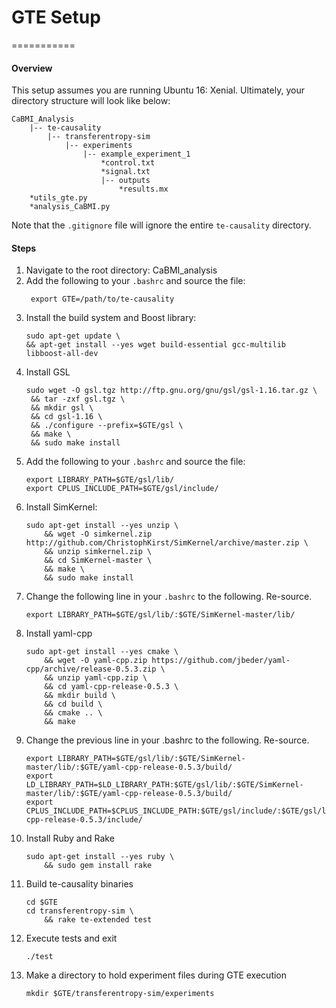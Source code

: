 # GTE Setup
===========

#### Overview
This setup assumes you are running Ubuntu 16: Xenial. 
Ultimately, your directory structure will look like below:
```
CaBMI_Analysis
    |-- te-causality
        |-- transferentropy-sim
            |-- experiments
                |-- example_experiment_1
                    *control.txt
                    *signal.txt
                    |-- outputs
                        *results.mx
    *utils_gte.py
    *analysis_CaBMI.py
```
Note that the `.gitignore` file will ignore the entire `te-causality` directory.

#### Steps
1. Navigate to the root directory: CaBMI_analysis
2. Add the following to your `.bashrc` and source the file:
   ```
    export GTE=/path/to/te-causality
   ```
3. Install the build system and Boost library:
    ```
    sudo apt-get update \
    && apt-get install --yes wget build-essential gcc-multilib libboost-all-dev
   ```
4. Install GSL
   ```
   sudo wget -O gsl.tgz http://ftp.gnu.org/gnu/gsl/gsl-1.16.tar.gz \
    && tar -zxf gsl.tgz \
    && mkdir gsl \
    && cd gsl-1.16 \
    && ./configure --prefix=$GTE/gsl \
    && make \
    && sudo make install 
   ```
5. Add the following to your `.bashrc` and source the file:
    ```
    export LIBRARY_PATH=$GTE/gsl/lib/
    export CPLUS_INCLUDE_PATH=$GTE/gsl/include/
    ```
6. Install SimKernel:
    ```
    sudo apt-get install --yes unzip \
        && wget -O simkernel.zip http://github.com/ChristophKirst/SimKernel/archive/master.zip \
        && unzip simkernel.zip \
        && cd SimKernel-master \
        && make \
        && sudo make install
    ```
7. Change the following line in your `.bashrc` to the following. Re-source.
    ```
    export LIBRARY_PATH=$GTE/gsl/lib/:$GTE/SimKernel-master/lib/
    ```
8. Install yaml-cpp
    ```
    sudo apt-get install --yes cmake \
        && wget -O yaml-cpp.zip https://github.com/jbeder/yaml-cpp/archive/release-0.5.3.zip \
        && unzip yaml-cpp.zip \
        && cd yaml-cpp-release-0.5.3 \
        && mkdir build \
        && cd build \
        && cmake .. \
        && make
    ```
9. Change the previous line in your .bashrc to the following. Re-source.
    ```
    export LIBRARY_PATH=$GTE/gsl/lib/:$GTE/SimKernel-master/lib/:$GTE/yaml-cpp-release-0.5.3/build/
    export LD_LIBRARY_PATH=$LD_LIBRARY_PATH:$GTE/gsl/lib/:$GTE/SimKernel-master/lib/:$GTE/yaml-cpp-release-0.5.3/build/
    export CPLUS_INCLUDE_PATH=$CPLUS_INCLUDE_PATH:$GTE/gsl/include/:$GTE/gsl/lib/:$GTE/yaml-cpp-release-0.5.3/include/
    ```
10. Install Ruby and Rake
    ```
    sudo apt-get install --yes ruby \
        && sudo gem install rake
    ```
11. Build te-causality binaries
    ```
    cd $GTE
    cd transferentropy-sim \
        && rake te-extended test
    ```
11. Execute tests and exit
    ```
    ./test
    ```
12. Make a directory to hold experiment files during GTE execution
    ```
    mkdir $GTE/transferentropy-sim/experiments
    ```
